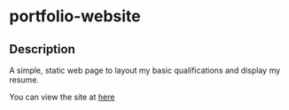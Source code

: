 # portfolio-website

## Description

A simple, static web page to layout my basic qualifications and display my resume.

You can view the site at [here](https://jordanwmckee.github.io/portfolio-website/)
